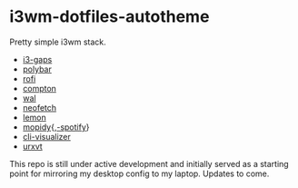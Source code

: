 # i3wm-dotfiles-autotheme

Pretty simple i3wm stack. 

* [i3-gaps](https://github.com/Airblader/i3)
* [polybar](https://github.com/jaagr/polybar)
* [rofi](https://github.com/DaveDavenport/rofi)
* [compton](https://github.com/chjj/compton)
* [wal](https://github.com/dylanaraps/wal)
* [neofetch](https://github.com/dylanaraps/neofetch)
* [lemon](https://github.com/phallus/fonts)
* [mopidy](https://github.com/mopidy/mopidy){,[-spotify](https://github.com/mopidy/mopidy-spotify)}
* [cli-visualizer](https://github.com/dpayne/cli-visualizer)
* [urxvt](http://cvs.schmorp.de/rxvt-unicode/)

This repo is still under active development and initially served as a starting point for mirroring my desktop config to my laptop. Updates to come. 
